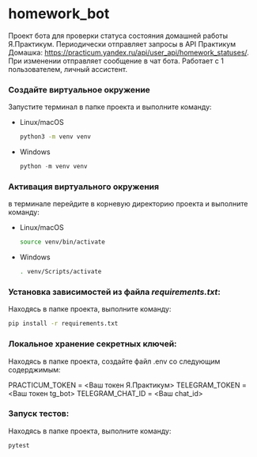 # homework_bot
Проект бота для проверки статуса состояния домашней работы Я.Практикум.
Периодически отправляет запросы в API Практикум Домашка: https://practicum.yandex.ru/api/user_api/homework_statuses/.
При изменении отправляет сообщение в чат бота.
Работает с 1 пользователем, личный ассистент.


### Создайте виртуальное окружение

Запустите терминал в папке проекта и выполните команду:
- Linux/macOS
    
    ```bash
    python3 -m venv venv
    ```
    
- Windows
    
    ```python
    python -m venv venv
    ```


### Активация виртуального окружения
в терминале перейдите в корневую директорию проекта и выполните команду:
- Linux/macOS
    
    ```bash
    source venv/bin/activate
    ```

- Windows
    
    ```bash
    . venv/Scripts/activate
    ```


### Установка зависимостей из файла *requirements.txt*:
Находясь в папке проекта, выполните команду:

```bash
pip install -r requirements.txt
```

### Локальное хранение секретных ключей:
Находясь в папке проекта, создайте файл .env со следующим содерджимым:

PRACTICUM_TOKEN = <Ваш токен Я.Практикум>
TELEGRAM_TOKEN = <Ваш токен tg_bot>
TELEGRAM_CHAT_ID = <Ваш chat_id>


### Запуск тестов:
Находясь в папке проекта, выполните команду:

```bash
pytest
```
